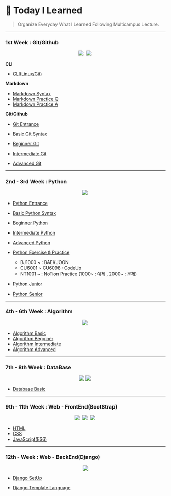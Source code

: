 # :bookmark: Today I Learned

> Organize Everyday What I Learned Following Multicampus Lecture.

***

<h3>
    1st Week : Git/Github
</h3>
<p align="center">
  <img src="https://img.shields.io/badge/Git-F05032?style=flat&logo=Git&logoColor=white"/></a>&nbsp
  <img src="https://img.shields.io/badge/GitHub-333664?style=flat&logo=GitHub&logoColor=white"/></a>&nbsp
</p>

**CLI**

* [CLI(Linux/Git)](./1week/CLI.md)

**Markdown**

* [Markdown Syntax](./1week/마크다운.md)
* [Markdown Practice Q](./1week/Markdown_practice.md)
* [Markdown Practice A](./1week/따라만들기.md)

**Git/Github**

* [Git Entrance](./1week/git_기본.md)

* [Basic Git Syntax](./1week/git_기초.md)
* [Beginner Git](./1week/git_초급.md)
* [Intermediate Git](./1week/git_중급.md)
* [Advanced Git](./1week/git_고급.md)

***

<h3>
    2nd - 3rd Week : Python
</h3>
<p align="center">
  <img src="https://img.shields.io/badge/Python-ffb13b?style=flat&logo=python&logoColor=white"/></a>&nbsp 
</p>


* [Python Entrance](./2week/Python_기초.md)
* [Basic Python Syntax](./2week/Python_기본.md)
* [Beginner Python](./2week/Python_초급.md)
* [Intermediate Python](./2week/Python_중급.md)
* [Advanced Python](./2week/Python_고급.md)
* [Python Exercise & Practice](./2week/Python/)

  * BJ1000 ~ : BAEKJOON
  * CU6001 ~ CU6098 : CodeUp
  * NT1001 ~  : NoTion Practice (1000~ : 예제 , 2000~ : 문제)
* [Python Junior](./2week/Python_응용1.md)
* [Python Senior](./2week/Python_응용2.md)


***

<h3>
    4th - 6th Week : Algorithm
</h3>
<p align="center">
  <img src="https://img.shields.io/badge/Algorithm-00BCB4?style=flat&logo=thealgorithms&logoColor=white"/></a>&nbsp 
</p>



* [Algorithm Basic](./4week/Algorithm_기초.md)
* [Algorithm Begginer](./4week/Algorithm_초급.md)
* [Algorithm Intermediate](./4week/Algorithm_중급.md)
* [Algorithm Advanced](./4week/Algorithm_고급.md)

---

<h3>
    7th - 8th Week : DataBase
</h3>
<p align="center">
  <img src="https://img.shields.io/badge/SQLite-003B57?style=flat&logo=SQLite&logoColor=White"/>
  <img src="https://img.shields.io/badge/ER Diagram-F08705?style=flat&logo=diagrams.net&logoColor=white"/></a>&nbsp 
</p>

* [Database Basic](./7week/DB_기초.md)

***

<h3>
    9th - 11th Week : Web - FrontEnd(BootStrap)
</h3>
<p align="center">
  <img src="https://img.shields.io/badge/ES6-ff0000?style=flat&logo=javascript&logoColor=white"/></a>&nbsp 
  <img src="https://img.shields.io/badge/css-64ff64?style=flat&logo=css3&logoColor=white"/></a>&nbsp
  <img src="https://img.shields.io/badge/HTML-8b00ff?style=flat&logo=html5&logoColor=white"/></a>&nbsp
</p>


* [HTML](./9week/HTML/HTML.md)
* [CSS](./9week/CSS/CSS.md)
* [JavaScript(ES6)](./9week/ES6/JavaScript.md)

***

<h3>
    12th - Week : Web - BackEnd(Django)
</h3>
<p align="center">
  <img src="https://img.shields.io/badge/Django-ff3355?style=flat&logo=django&logoColor=white"/></a>
</p>

* [Django SetUp](./12week/DjangoSetUp.md)

* [Django Template Language](./12week/DjangoTemplateLanguage.md)
